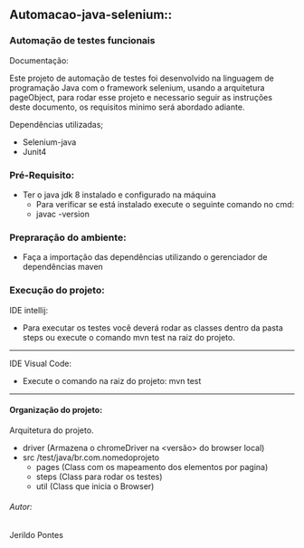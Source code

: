 ## Automacao-java-selenium::
### Automação de testes funcionais

Documentação:

Este projeto de automação de testes foi desenvolvido na linguagem de programação Java com o framework selenium, usando a arquitetura pageObject, para rodar esse projeto e necessario seguir as instruções deste documento, os requisitos minimo será abordado adiante.

Dependências utilizadas;
* Selenium-java
* Junit4

### Pré-Requisito:

* Ter o java jdk 8 instalado e configurado na máquina
    * Para verificar se está instalado execute o seguinte comando no cmd:
    * javac -version

### Prepraração do ambiente:

* Faça a importação das dependências utilizando o gerenciador de dependências maven

### Execução do projeto:

IDE intellij:
* Para executar os testes você deverá rodar as classes dentro da pasta
  steps
  ou execute o comando
  mvn test
  na raiz do projeto.
***

IDE Visual Code:
* Execute o comando na raiz do projeto:
  mvn test
***

#### Organização do projeto:

Arquitetura do projeto.

* driver (Armazena o chromeDriver na <versão> do browser local)
* src
  /test/java/br.com.nomedoprojeto
    * pages (Class com os mapeamento dos elementos por pagina)
    * steps (Class para rodar os testes)
    * util (Class que inicia o Browser)


###### Autor:
Jerildo Pontes
